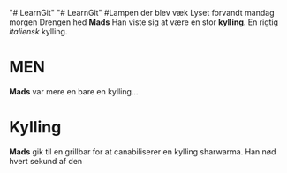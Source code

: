 "# LearnGit"
"# LearnGit"
#Lampen der blev væk
Lyset forvandt mandag morgen
Drengen hed **Mads**
Han viste sig at være en stor **kylling**. En rigtig _italiensk_ kylling.

# MEN

**Mads** var mere en bare en kylling...

# Kylling

**Mads** gik til en grillbar for at canabiliserer en kylling sharwarma.
Han nød hvert sekund af den